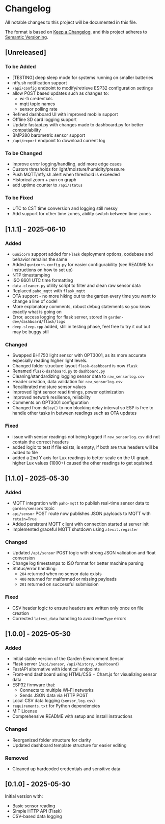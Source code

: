 # Changelog

All notable changes to this project will be documented in this file.

The format is based on [Keep a Changelog](https://keepachangelog.com/en/1.0.0/),
and this project adheres to [Semantic Versioning](https://semver.org/spec/v2.0.0.html).

## [Unreleased]
### To be Added
- [TESTING] deep sleep mode for systems running on smaller batteries
- ntfy.sh notification support
- `/api/config` endpoint to modify/retrieve ESP32 configuration settings
- allow POST based updates such as changes to:
  - wi-fi credentials
  - mqtt topic names
  - sensor polling rate
- Refined dashboard UI with improved mobile support
- Offline SD card logging support
- Update fastapi.py with changes made to dashboard.py for better compatiability
- BMP280 barometric sensor support
- `/api/export` endpoint to download current log

### To be Changed
- Improve error logging/handling, add more edge cases
- Custom thresholds for light/moisture/humidity/pressure
- Push MQTT/ntfy.sh alert when threshold is exceeded
- Historical zoom + pan on graph
- add uptime counter to `/api/status`

### To be Fixed
- UTC to CST time conversion and logging still messy
- Add support for other time zones, ability switch between time zones

## [1.1.1] - 2025-06-10
### Added
- `Gunicorn` support added for `Flask` deployment options, codebase and behavior remains the same
- Added `gunicorn.config.py` for easier configurability (see README for instructions on how to set up)
- NTP timestamping
- ISO 8601 UTC time formatting
- `data-cleaner.py` utility script to filter and clean raw sensor data
- Replaced `paho_mqtt` with `flask_mqtt`
- OTA support - no more hiking out to the garden every time you want to change a line of code!
- More explanatory comments, robust debug statements so you know exactly what is going on
- Error, access logging for flask server, stored in `garden-dev/dashboard/flask/logs` 
- `deep-sleep.cpp` added, still in testing phase, feel free to try it out but may be buggy still
### Changed
- Swapped BH1750 light sensor with OPT3001, as its more accurate especially reading higher light levels.
- Changed folder structure layout `flask-dashboard` is now `flask`
- Renamed `flask-dashboard.py` to `dashboard.py`
- Cleaning/standardizing logging sensor data to `raw_sensorlog.csv`
- Header creation, data validation for `raw_sensorlog.csv`
- Recalibrated moisture sensor values
- Improved light sensor read timings, power optimization
- Improved network resilience, reliability
- Comments on OPT3001 configuration
- Changed from `delay()` to non blocking delay interval so ESP is free to handle other tasks in between readings such as OTA updates

### Fixed
- issue with sensor readings not being logged if `raw_sensorlog.csv` did not contain the correct headers
- added logic to test if file exists, is empty, if both are true headers will be added to file
- added a 2nd Y axis for Lux readings to better scale on the UI graph, higher Lux values (1000+) caused the other readings to get squished.

## [1.1.0] - 2025-05-30
### Added
- MQTT integration with `paho-mqtt` to publish real-time sensor data to `garden/sensors` topic
- `api/sensor` POST route now publishes JSON payloads to MQTT with `retain=True`
- Added persistent MQTT client with connection started at server init
- Implemented graceful MQTT shutdown using `atexit.register`
### Changed
- Updated `/api/sensor` POST logic with strong JSON validation and float conversion
- Change log timestamps to ISO format for better machine parsing
- Status/error handling:
  * `204` returned when no sensor data exists
  * `400` returned for malformed or missing payloads
  * `201` returned on successful submission
### Fixed
- CSV header logic to ensure headers are written only once on file creation
- Corrected `latest_data` handling to avoid `NoneType` errors



## [1.0.0] - 2025-05-30
### Added
- Initial stable version of the Garden Environment Sensor
- Flask server (`/api/sensor`, `/api/history`, `/dashboard`)
- FastAPI alternative with identical endpoints
- Front-end dashboard using HTML/CSS + Chart.js for visualizing sensor data
- ESP32 firmware that:
  - Connects to multiple Wi-Fi networks
  - Sends JSON data via HTTP POST
- Local CSV data logging (`sensor_log.csv`)
- `requirements.txt` for Python dependencies
- MIT License
- Comprehensive README with setup and install instructions

### Changed
- Reorganized folder structure for clarity
- Updated dashboard template structure for easier editing

### Removed
- Cleaned up hardcoded credentials and sensitive data

## [0.1.0] - 2025-05-30
Initial version with:
- Basic sensor reading
- Simple HTTP API (Flask)
- CSV-based data logging
